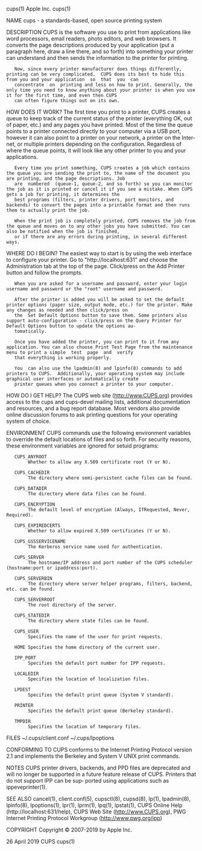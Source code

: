 cups(1)                                                                                 Apple Inc.                                                                                 cups(1)

NAME
       cups - a standards-based, open source printing system

DESCRIPTION
       CUPS  is  the  software you use to print from applications like word processors, email readers, photo editors, and web browsers. It converts the page descriptions produced by your
       application (put a paragraph here, draw a line there, and so forth) into something your printer can understand and then sends the information to the printer for printing.

       Now, since every printer manufacturer does things differently, printing can be very complicated.  CUPS does its best to hide this from you and your application  so  that  you  can
       concentrate  on  printing and less on how to print. Generally, the only time you need to know anything about your printer is when you use it for the first time, and even then CUPS
       can often figure things out on its own.

   HOW DOES IT WORK?
       The first time you print to a printer, CUPS creates a queue to keep track of the current status of the printer (everything OK, out of paper, etc.) and any pages you have  printed.
       Most  of the time the queue points to a printer connected directly to your computer via a USB port, however it can also point to a printer on your network, a printer on the Inter‐
       net, or multiple printers depending on the configuration. Regardless of where the queue points, it will look like any other printer to you and your applications.

       Every time you print something, CUPS creates a job which contains the queue you are sending the print to, the name of the document you are printing, and the page descriptions. Job
       are  numbered  (queue-1, queue-2, and so forth) so you can monitor the job as it is printed or cancel it if you see a mistake. When CUPS gets a job for printing, it determines the
       best programs (filters, printer drivers, port monitors, and backends) to convert the pages into a printable format and then runs them to actually print the job.

       When the print job is completely printed, CUPS removes the job from the queue and moves on to any other jobs you have submitted. You can also be notified when the job is finished,
       or if there are any errors during printing, in several different ways.

   WHERE DO I BEGIN?
       The  easiest  way  to  start  is  by  using  the  web  interface  to configure your printer. Go to "http://localhost:631" and choose the Administration tab at the top of the page.
       Click/press on the Add Printer button and follow the prompts.

       When you are asked for a username and password, enter your login username and password or the "root" username and password.

       After the printer is added you will be asked to set the default printer options (paper size, output mode, etc.) for the printer. Make any changes as needed and then click/press on
       the  Set Default Options button to save them. Some printers also support auto-configuration - click/press on the Query Printer for Default Options button to update the options au‐
       tomatically.

       Once you have added the printer, you can print to it from any application. You can also choose Print Test Page from the maintenance menu to print a simple  test  page  and  verify
       that everything is working properly.

       You  can also use the lpadmin(8) and lpinfo(8) commands to add printers to CUPS.  Additionally, your operating system may include graphical user interfaces or automatically create
       printer queues when you connect a printer to your computer.

   HOW DO I GET HELP?
       The CUPS web site (http://www.CUPS.org) provides access to the cups and cups-devel mailing lists, additional documentation and resources, and a bug report database.  Most  vendors
       also provide online discussion forums to ask printing questions for your operating system of choice.

ENVIRONMENT
       CUPS  commands  use  the following environment variables to override the default locations of files and so forth. For security reasons, these environment variables are ignored for
       setuid programs:

       CUPS_ANYROOT
            Whether to allow any X.509 certificate root (Y or N).

       CUPS_CACHEDIR
            The directory where semi-persistent cache files can be found.

       CUPS_DATADIR
            The directory where data files can be found.

       CUPS_ENCRYPTION
            The default level of encryption (Always, IfRequested, Never, Required).

       CUPS_EXPIREDCERTS
            Whether to allow expired X.509 certificates (Y or N).

       CUPS_GSSSERVICENAME
            The Kerberos service name used for authentication.

       CUPS_SERVER
            The hostname/IP address and port number of the CUPS scheduler (hostname:port or ipaddress:port).

       CUPS_SERVERBIN
            The directory where server helper programs, filters, backend, etc. can be found.

       CUPS_SERVERROOT
            The root directory of the server.

       CUPS_STATEDIR
            The directory where state files can be found.

       CUPS_USER
            Specifies the name of the user for print requests.

       HOME Specifies the home directory of the current user.

       IPP_PORT
            Specifies the default port number for IPP requests.

       LOCALEDIR
            Specifies the location of localization files.

       LPDEST
            Specifies the default print queue (System V standard).

       PRINTER
            Specifies the default print queue (Berkeley standard).

       TMPDIR
            Specifies the location of temporary files.

FILES
       ~/.cups/client.conf
       ~/.cups/lpoptions

CONFORMING TO
       CUPS conforms to the Internet Printing Protocol version 2.1 and implements the Berkeley and System V UNIX print commands.

NOTES
       CUPS printer drivers, backends, and PPD files are deprecated and will no longer be supported in a future feature release of CUPS.  Printers that do not support  IPP  can  be  sup‐
       ported using applications such as ippeveprinter(1).

SEE ALSO
       cancel(1), client.conf(5), cupsctl(8), cupsd(8), lp(1), lpadmin(8), lpinfo(8), lpoptions(1), lpr(1), lprm(1), lpq(1), lpstat(1), CUPS Online Help (http://localhost:631/help), CUPS
       Web Site (http://www.CUPS.org), PWG Internet Printing Protocol Workgroup (http://www.pwg.org/ipp)

COPYRIGHT
       Copyright © 2007-2019 by Apple Inc.

26 April 2019                                                                              CUPS                                                                                    cups(1)
